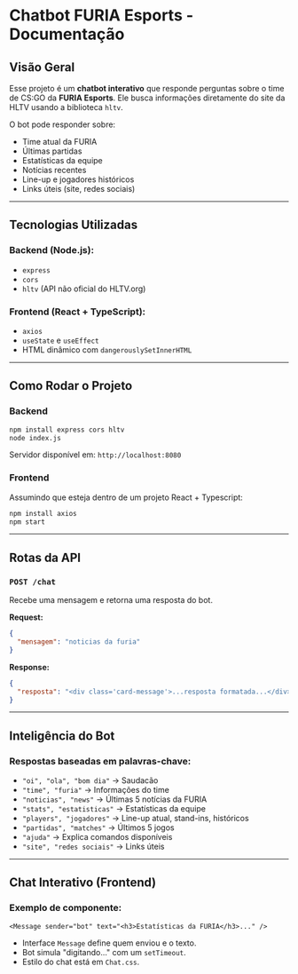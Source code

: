 #  Chatbot FURIA Esports - Documentação

##  Visão Geral

Esse projeto é um **chatbot interativo** que responde perguntas sobre o time de CS:GO da **FURIA Esports**. Ele busca informações diretamente do site da HLTV usando a biblioteca `hltv`.

O bot pode responder sobre:

- Time atual da FURIA
- Últimas partidas
- Estatísticas da equipe
- Notícias recentes
- Line-up e jogadores históricos
- Links úteis (site, redes sociais)

---

##  Tecnologias Utilizadas

### Backend (Node.js):
- `express`
- `cors`
- `hltv` (API não oficial do HLTV.org)

### Frontend (React + TypeScript):
- `axios`
- `useState` e `useEffect`
- HTML dinâmico com `dangerouslySetInnerHTML`

---

##  Como Rodar o Projeto

###  Backend

```bash
npm install express cors hltv
node index.js
```

Servidor disponível em: `http://localhost:8080`

###  Frontend

Assumindo que esteja dentro de um projeto React + Typescript:

```bash
npm install axios
npm start
```

---

##  Rotas da API

### `POST /chat`

Recebe uma mensagem e retorna uma resposta do bot.

**Request:**
```json
{
  "mensagem": "noticias da furia"
}
```

**Response:**
```json
{
  "resposta": "<div class='card-message'>...resposta formatada...</div>"
}
```

---

##  Inteligência do Bot

### Respostas baseadas em palavras-chave:
- `"oi", "ola", "bom dia"` → Saudacão
- `"time", "furia"` → Informações do time
- `"noticias", "news"` → Últimas 5 notícias da FURIA
- `"stats", "estatisticas"` → Estatísticas da equipe
- `"players", "jogadores"` → Line-up atual, stand-ins, históricos
- `"partidas", "matches"` → Últimos 5 jogos
- `"ajuda"` → Explica comandos disponíveis
- `"site", "redes sociais"` → Links úteis

---

##  Chat Interativo (Frontend)

### Exemplo de componente:

```tsx
<Message sender="bot" text="<h3>Estatísticas da FURIA</h3>..." />
```

- Interface `Message` define quem enviou e o texto.
- Bot simula "digitando..." com um `setTimeout`.
- Estilo do chat está em `Chat.css`.
